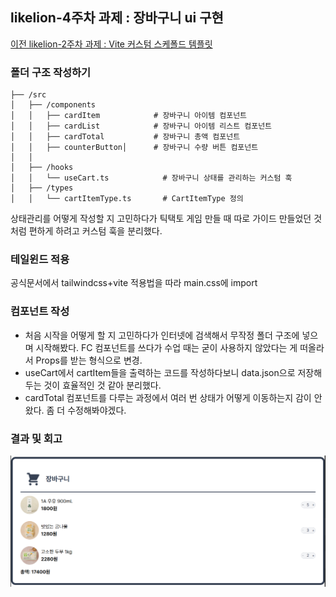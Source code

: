 ## likelion-4주차 과제 : 장바구니 ui 구현

[이전 likelion-2주차 과제 : Vite 커스텀 스케폴드 템플릿]('/document/2week.md')

### 폴더 구조 작성하기

```
├── /src
│   ├── /components
│   │   ├── cardItem            # 장바구니 아이템 컴포넌트
│   │   ├── cardList            # 장바구니 아이템 리스트 컴포넌트
│   │   ├── cardTotal           # 장바구니 총액 컴포넌트
│   │   ├── counterButton│      # 장바구니 수량 버튼 컴포넌트
│   │
│   ├── /hooks
│   │   └── useCart.ts            # 장바구니 상태를 관리하는 커스텀 훅
│   ├── /types
│   │   └── cartItemType.ts       # CartItemType 정의
```

상태관리를 어떻게 작성할 지 고민하다가 틱택토 게임 만들 때 따로 가이드 만들었던 것처럼 편하게 하려고 커스텀 훅을 분리했다.

### 테일윈드 적용

공식문서에서 tailwindcss+vite 적용법을 따라 main.css에 import

### 컴포넌트 작성

- 처음 시작을 어떻게 할 지 고민하다가 인터넷에 검색해서 무작정 폴더 구조에 넣으며 시작해봤다. FC 컴포넌트를 쓰다가 수업 때는 굳이 사용하지 않았다는 게 떠올라서 Props를 받는 형식으로 변경.
- useCart에서 cartItem들을 출력하는 코드를 작성하다보니 data.json으로 저장해두는 것이 효율적인 것 같아 분리했다.
- cardTotal 컴포넌트를 다루는 과정에서 여러 번 상태가 어떻게 이동하는지 감이 안 왔다. 좀 더 수정해봐야겠다.

### 결과 및 회고

![alt text](image.png)

